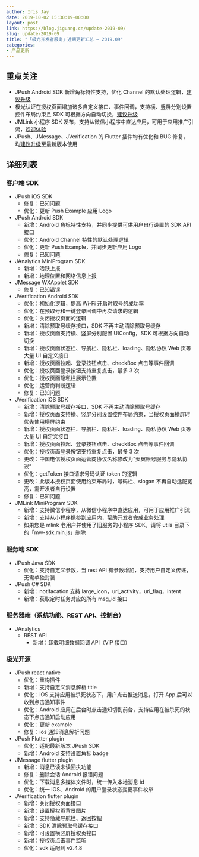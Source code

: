 ```yaml
---
author: Iris Jay
date: 2019-10-02 15:30:19+00:00
layout: post
link: https://blog.jiguang.cn/update-2019-09/
slug: update-2019-09
title: "「极光开发者服务」近期更新汇总 – 2019.09"
categories:
- 产品更新
---
```



				

## 重点关注

  * JPush Android SDK 新增角标特性支持，优化 Channel 的默认处理逻辑，[建议升级](https://docs.jiguang.cn/jpush/updates/)
  * 极光认证在授权页面增加诸多自定义接口、事件回调，支持横、竖屏分别设置控件布局约束且 SDK 可根据方向自动切换，[建议升级](https://docs.jiguang.cn/jverification/updates/)
  * JMLink 小程序 SDK 发布，支持从微信小程序中直达应用，可用于应用推广引流，[欢迎体验](https://docs.jiguang.cn/jmlink/client/Miniprogram_wx/jmlink_mp_guide/)
  * JPush、JMessage、JVerification 的 Flutter 插件均有优化和 BUG 修复，均[建议升级](https://github.com/jpush?utf8=%E2%9C%93&q=Flutter&type=&language=)至最新版本使用



## 详细列表

### 客户端 SDK

  * JPush iOS SDK
    * 修复：已知问题
    * 优化：更新 Push Example 应用 Logo
  * JPush Android SDK
    * 新增：Android 角标特性支持，并同步提供可供用户自行设置的 SDK API 接口
    * 优化：Android Channel 特性的默认处理逻辑
    * 优化：更新 Push Example，并同步更新应用 Logo
    * 修复：已知问题
  * JAnalytics MiniProgram SDK
    * 新增：活跃上报
    * 新增：地理位置和网络信息上报
  * JMessage WXApplet SDK
    * 修复：已知错误
  * JVerification Android SDK
    * 优化：初始化逻辑，提高 Wi-Fi 开启时取号的成功率
    * 优化：在预取号和一键登录回调中再次请求的逻辑
    * 优化：关闭授权页面的逻辑
    * 新增：清除预取号缓存接口，SDK 不再主动清除预取号缓存
    * 新增：授权页面支持横、竖屏分别配置 UIConfig，SDK 可根据方向自动切换
    * 新增：授权页面状态栏、导航栏、隐私栏、loading、隐私协议 Web 页等大量 UI 自定义接口
    * 新增：授权页面拉起、登录按钮点击、checkBox 点击等事件回调
    * 优化：授权页面登录按钮支持重复点击，最多 3 次
    * 优化：授权页面隐私栏展示位置
    * 优化：运营商判断逻辑
    * 修复：已知问题
  * JVerification iOS SDK
    * 新增：清除预取号缓存接口，SDK 不再主动清除预取号缓存
    * 新增：授权页面支持横、竖屏分别设置控件布局约束，当授权页面横屏时优先使用横屏约束
    * 新增：授权页面状态栏、导航栏、隐私栏、loading、隐私协议 Web 页等大量 UI 自定义接口
    * 新增：授权页面拉起、登录按钮点击、checkBox 点击等事件回调
    * 优化：授权页面登录按钮支持重复点击，最多 3 次
    * 更改：中国电信授权页面运营商协议名称修改为“天翼账号服务与隐私协议”
    * 优化：getToken 接口请求号码认证 token 的逻辑
    * 更改：此版本授权页面使用约束布局时，号码栏、slogan 不再自动适配宽高，需开发者自行设置
    * 修复：已知问题
  * JMLink MiniProgram SDK
    * 新增：支持微信小程序，从微信小程序中直达应用，可用于应用推广引流
    * 新增：支持从小程序携参到应用内，帮助开发者完成业务处理
    * 如果您是 mlink 老用户并使用了旧服务的小程序 SDK，请将 utils 目录下的「mw-sdk.min.js」删除

### 服务端 SDK

  * JPush Java SDK
    * 优化：支持自定义参数，当 rest API 有参数增加，支持用户自定义传递，无需单独封装
  * JPush C# SDK
    * 新增：notifacation 支持 large_icon，uri_activity，uri_flag，intent
    * 新增：获取定时任务对应的所有 msg_id 接口

### 服务器端（系统功能、REST API、控制台）

  * JAnalytics
    * REST API
      * 新增：卸载明细数据回调 API（VIP 接口）


### [极光开源](https://github.com/jpush)

  * JPush react native
    * 优化：重构插件
    * 新增：支持自定义消息解析 title
    * 优化：iOS 支持应用被杀死状态下，用户点击推送消息，打开 App 后可以收到点击通知事件
    * 优化：Android 应用在后台时点击通知切到前台，支持应用在被杀死的状态下点击通知启动应用
    * 优化：更新 example
    * 修复：ios 通知消息解析问题
  * JPush Flutter plugin
    * 优化：适配最新版本 JPush SDK
    * 新增：Android 支持设置角标 badge
  * JMessage flutter plugin
    * 新增：消息已读未读回执功能
    * 修复：删除会话 Android 报错问题
    * 优化：下载消息多媒体文件时，统一传入本地消息 id 
    * 优化：统一 iOS、Android 的用户登录状态变更事件枚举
  * JVerification flutter plugin
    * 新增：关闭授权页面接口
    * 新增：设置授权页背景图片
    * 新增：支持隐藏导航栏、返回按钮
    * 新增：SDK 清除预取号缓存接口
    * 新增：可设置横竖屏授权页接口
    * 新增：授权页点击事件监听
    * 优化：sdk 适配到 v2.4.8
